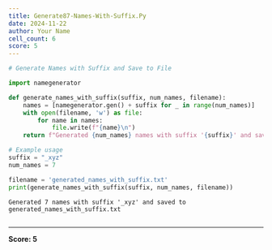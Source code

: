 ```yaml
---
title: Generate87-Names-With-Suffix.Py
date: 2024-11-22
author: Your Name
cell_count: 6
score: 5
---
```


```python
# Generate Names with Suffix and Save to File
```


```python
import namegenerator
```


```python
def generate_names_with_suffix(suffix, num_names, filename):
    names = [namegenerator.gen() + suffix for _ in range(num_names)]
    with open(filename, 'w') as file:
        for name in names:
            file.write(f"{name}\n")
    return f"Generated {num_names} names with suffix '{suffix}' and saved to {filename}"

```


```python
# Example usage
suffix = "_xyz"
num_names = 7
```


```python
filename = 'generated_names_with_suffix.txt'
print(generate_names_with_suffix(suffix, num_names, filename))
```

    Generated 7 names with suffix '_xyz' and saved to generated_names_with_suffix.txt



```python

```


---
**Score: 5**
